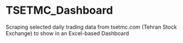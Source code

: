 # TSETMC_Dashboard
Scraping selected daily trading data from tsetmc.com (Tehran Stock Exchange) to show in an Excel-based Dashboard
